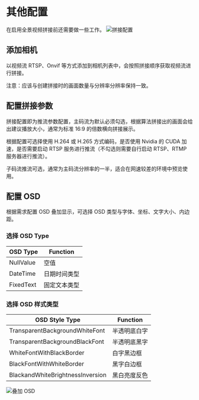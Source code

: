# 其他配置
在启用全景视频拼接前还需要做一些工作。
![拼接配置](/Pano/StitchingConfig.jpg)

## 添加相机
以视频流 RTSP、Onvif 等方式添加到相机列表中，会按照拼接顺序获取视频流进行拼接。

注意：应该与创建拼接时的画面数量与分辨率分辨率保持一致。

## 配置拼接参数
拼接配置即为推流参数配置，主码流为默认必须勾选，根据算法拼接出的画面会给出建议播放大小，通常为标准 16:9 的倍数横向拼接展示。

根据配置可选择使用 H.264 或 H.265 方式编码，是否使用 Nvidia 的 CUDA 加速，是否需要启动 RTSP 服务进行推流（不勾选则需要自行启动 RTSP、RTMP 服务器进行推流）。

子码流推流可选，通常为主码流分辨率的一半，适合在网速较差的环境中预览使用。

## 配置 OSD
根据需求配置 OSD 叠加显示，可选择 OSD 类型与字体、坐标、文字大小、内边距。

### 选择 OSD Type

|  OSD Type   | Function  |
|  ----  | ----  |
| NullValue | 空值 |
| DateTime | 日期时间类型 |
| FixedText | 固定文本类型 |

### 选择 OSD 样式类型

| OSD Style Type | Function |
|  ----  | ----  |
| TransparentBackgroundWhiteFont | 半透明底白字 |
| TransparentBackgroundBlackFont | 半透明底黑字 |
| WhiteFontWithBlackBorder | 白字黑边框 |
| BlackFontWithWhiteBorder | 黑字白边框 |
| BlackandWhiteBrightnessInversion | 黑白亮度反色 |

![叠加 OSD](/Pano/OverlayOSD.jpg)